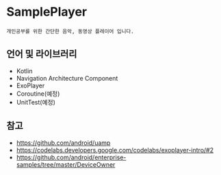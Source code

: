# SamplePlayer

```
개인공부를 위한 간단한 음악, 동영상 플레이어 입니다.
```

## 언어 및 라이브러리
* Kotlin
* Navigation Architecture Component
* ExoPlayer
* Coroutine(예정)
* UnitTest(예정)

## 참고
* https://github.com/android/uamp
* https://codelabs.developers.google.com/codelabs/exoplayer-intro/#2
* https://github.com/android/enterprise-samples/tree/master/DeviceOwner

